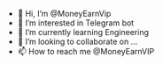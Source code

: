 - 👋 Hi, I’m @MoneyEarnVip
- 👀 I’m interested in Telegram bot
- 🌱 I’m currently learning Engineering
- 💞️ I’m looking to collaborate on ...
- 📫 How to reach me @MoneyEarnVIP

<!---
MoneyEarnVip/MoneyEarnVip is a ✨ special ✨ repository because its `README.md` (this file) appears on your GitHub profile.
You can click the Preview link to take a look at your changes.
--->
